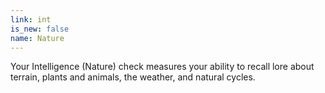 ```yaml
---
link: int
is_new: false
name: Nature
---
```

Your Intelligence (Nature) check measures your ability to recall lore about terrain, plants and animals, the weather, and natural cycles.